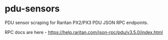 # pdu-sensors

PDU sensor scraping for Raritan PX2/PX3 PDU JSON RPC endpoints.

RPC docs are here - https://help.raritan.com/json-rpc/pdu/v3.5.0/index.html